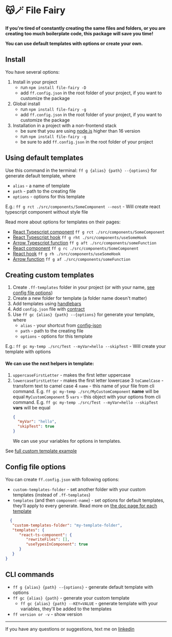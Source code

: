 # 😽🪄 File Fairy

**If you're tired of constantly creating the same files and folders, or you are creating too much boilerplate code, this package will save you time!**

**You can use default templates with options or create your own.**


## Install
You have several options:
1. Install in your project
   - run `npm install file-fairy -D`
   - add `ff.config.json` in the root folder of your project, if you want to customize the package
2. Global install
   - run `npm install file-fairy -g`
   - add `ff.config.json` in the root folder of your project, if you want to customize the package
3. Installation in a project with a non-frontend stack
   - be sure that you are using [node.js](https://nodejs.org/en/download) higher than 16 version
   - run `npm install file-fairy -g`
   - be sure to add `ff.config.json` in the root folder of your project

## Using default templates
Use this command in the terminal: `ff g {alias} {path} --{options}` for generate default template, where
- `alias` - a name of template
- `path` - path to the creating file
- `options` - options for this template

E.g.:
`ff g rct ./src/components/SomeComponent --nost` - Will create react typescript component without style file

Read more about options for templates on their pages:

- [React Typescript component](https://github.com/footzi/file-fairy/blob/main/docs/templates/react-component-ts.md) `ff g rct ./src/components/SomeComponent`
- [React Typescript hook](https://github.com/footzi/file-fairy/blob/main/docs/templates/react-hook-ts.md) `ff g rht ./src/components/useSomeHook`
- [Arrow Typescript function](https://github.com/footzi/file-fairy/blob/main/docs/templates/arrow-function-ts.md) `ff g aft ./src/components/someFunction`
- [React component](https://github.com/footzi/file-fairy/blob/main/docs/templates/react-component.md) `ff g rc ./src/components/SomeComponent`
- [React hook](https://github.com/footzi/file-fairy/blob/main/docs/templates/react-hook.md) `ff g rh ./src/components/useSomeHook`
- [Arrow function](https://github.com/footzi/file-fairy/blob/main/docs/templates/arrow-function.md) `ff g af ./src/components/someFunction`

## Creating custom templates

1. Create `.ff-templates` folder in your project (or with your name, [see config file options](#config-file-options))
2. Create a new folder for template (a folder name doesn't matter)
3. Add templates using [handlebars](https://handlebarsjs.com/)
4. Add `config.json` file with [contract](https://github.com/footzi/file-fairy/blob/main/docs/config-json.md)
5. Use `ff gc {alias} {path} --{options}` for generate your template, where
   - `alias` - your shortcut from [config-json](https://github.com/footzi/file-fairy/blob/main/docs/config-json.md)
   - `path` - path to the creating file
   - `options` - options for this template
     
E.g.:
`ff gc my-temp ./src/Test --myVar=hello --skipTest` - Will create your template with options


#### We can use the next helpers in template:
1. `uppercaseFirstLetter` - makes the first letter uppercase
2. `lowercaseFirstLetter` - makes the first letter lowercase
3 `toCamelCase` - transform text to camel case
4 `name` - this name of your file from cli command. E.g. `ff gc my-temp ./src/MyCustomComponent` **name** will be equal `MyCustomComponent`
5 `vars` - this object with your options from cli command. E.g. `ff gc my-temp ./src/Test --myVar=hello --skipTest` **vars** will be equal 
    ```json
    {
      "myVar": "hello",
      "skipTest": true
    }
    ```
   We can use your variables for options in templates.

See [full custom template example](https://github.com/footzi/file-fairy/tree/main/custom-template-examples/react-component)


## Config file options
You can create `ff.config.json` with following options:
- `custom-templates-folder` - set another folder with your custom templates (instead of `.ff-templates`)
- `templates` (and then `component-name`) - set options for default templates, they'll apply to every generate. Read more on [the doc page for each template](https://github.com/footzi/file-fairy/blob/main/docs/templates)

```json
  {
   "custom-templates-folder": "my-template-folder",
   "templates": {
      "react-ts-component": {
         "rewriteFiles": [],
         "useTypesInComponent": true
      }
   }
}
```

## CLI commands
- `ff g {alias} {path} --{options}` - generate default template with options
- `ff gc {alias} {path}` - generate your custom template
  - `ff gc {alias} {path} --KEY=VALUE` - generate template with your variables, they'll be added to the templates
- `ff version or -v` - show version


-------
If you have any questions or suggestions, text me on [linkedin](https://www.linkedin.com/in/vsmanakov)
